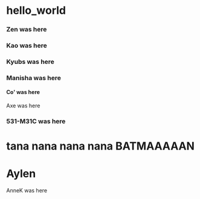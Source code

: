 # hello_world

### Zen was here

### Kao was here

### Kyubs was here

### Manisha was here

#### Co' was here
Axe was here

### 531-M31C was here

# tana nana nana nana BATMAAAAAN #
# Aylen

AnneK was here
